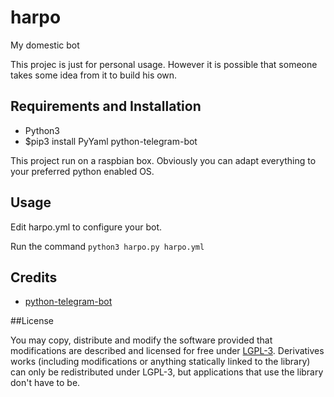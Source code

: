 # harpo
My domestic bot

This projec is just for personal usage. 
However it is possible that someone takes some idea from it to build his own.

## Requirements and Installation

* Python3
* $pip3 install PyYaml python-telegram-bot 

This project run on a raspbian box. Obviously you can adapt everything to your preferred python enabled OS.

## Usage

Edit harpo.yml to configure your bot.

Run the command `python3 harpo.py harpo.yml`

## Credits

* [python-telegram-bot](https://python-telegram-bot.org/)


##License

You may copy, distribute and modify the software provided that modifications are described and licensed for free under [LGPL-3](https://www.gnu.org/licenses/lgpl-3.0.html). Derivatives works (including modifications or anything statically linked to the library) can only be redistributed under LGPL-3, but applications that use the library don't have to be.
